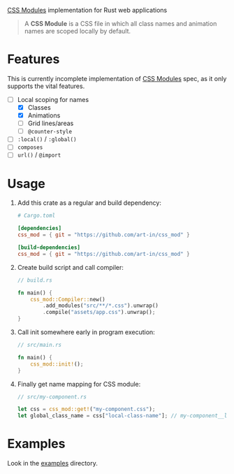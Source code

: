 [CSS Modules] implementation for Rust web applications

> A **CSS Module** is a CSS file in which all class names and animation names are scoped locally by default.

# Features

This is currently incomplete implementation of [CSS Modules] spec, as it only supports the vital features.

-   [ ] Local scoping for names
    -   [x] Classes
    -   [x] Animations
    -   [ ] Grid lines/areas
    -   [ ] `@counter-style`
-   [ ] `:local()` / `:global()`
-   [ ] `composes`
-   [ ] `url()` / `@import`

# Usage

1. Add this crate as a regular and build dependency:

    ```toml
    # Cargo.toml

    [dependencies]
    css_mod = { git = "https://github.com/art-in/css_mod" }

    [build-dependencies]
    css_mod = { git = "https://github.com/art-in/css_mod" }
    ```

2. Create build script and call compiler:

    ```rust
    // build.rs

    fn main() {
        css_mod::Compiler::new()
            .add_modules("src/**/*.css").unwrap()
            .compile("assets/app.css").unwrap();
    }
    ```

3. Call init somewhere early in program execution:

    ```rust
    // src/main.rs

    fn main() {
        css_mod::init!();
    }
    ```

4. Finally get name mapping for CSS module:

    ```rust
    // src/my-component.rs

    let css = css_mod::get!("my-component.css");
    let global_class_name = css["local-class-name"]; // my-component__local-class-name__0
    ```

# Examples

Look in the [examples](./examples/) directory.

[css modules]: https://github.com/css-modules/css-modules

<!-- TODO: Add license info -->
